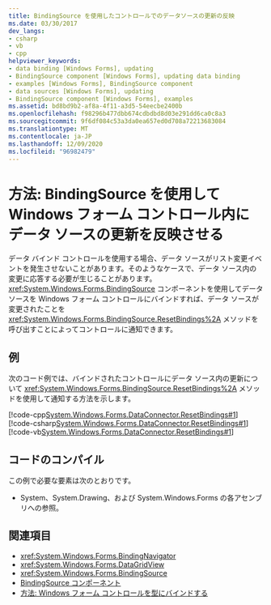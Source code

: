 ```yaml
---
title: BindingSource を使用したコントロールでのデータソースの更新の反映
ms.date: 03/30/2017
dev_langs:
- csharp
- vb
- cpp
helpviewer_keywords:
- data binding [Windows Forms], updating
- BindingSource component [Windows Forms], updating data binding
- examples [Windows Forms], BindingSource component
- data sources [Windows Forms], updating
- BindingSource component [Windows Forms], examples
ms.assetid: bd8bd9b2-af8a-4f11-a3d5-54eecbe2400b
ms.openlocfilehash: f98296b477dbb674cdbdbd8d03e291dd6ca0c8a3
ms.sourcegitcommit: 9f6df084c53a3da0ea657ed0d708a72213683084
ms.translationtype: MT
ms.contentlocale: ja-JP
ms.lasthandoff: 12/09/2020
ms.locfileid: "96982479"
---
```

# <a name="how-to-reflect-data-source-updates-in-a-windows-forms-control-with-the-bindingsource"></a>方法: BindingSource を使用して Windows フォーム コントロール内にデータ ソースの更新を反映させる
データ バインド コントロールを使用する場合、データ ソースがリスト変更イベントを発生させないことがあります。そのようなケースで、データ ソース内の変更に応答する必要が生じることがあります。 <xref:System.Windows.Forms.BindingSource> コンポーネントを使用してデータ ソースを Windows フォーム コントロールにバインドすれば、データ ソースが変更されたことを <xref:System.Windows.Forms.BindingSource.ResetBindings%2A> メソッドを呼び出すことによってコントロールに通知できます。  
  
## <a name="example"></a>例  
 次のコード例では、バインドされたコントロールにデータ ソース内の更新について <xref:System.Windows.Forms.BindingSource.ResetBindings%2A> メソッドを使用して通知する方法を示します。  
  
 [!code-cpp[System.Windows.Forms.DataConnector.ResetBindings#1](~/samples/snippets/cpp/VS_Snippets_Winforms/System.Windows.Forms.DataConnector.ResetBindings/CPP/form1.cpp#1)]
 [!code-csharp[System.Windows.Forms.DataConnector.ResetBindings#1](~/samples/snippets/csharp/VS_Snippets_Winforms/System.Windows.Forms.DataConnector.ResetBindings/CS/form1.cs#1)]
 [!code-vb[System.Windows.Forms.DataConnector.ResetBindings#1](~/samples/snippets/visualbasic/VS_Snippets_Winforms/System.Windows.Forms.DataConnector.ResetBindings/VB/form1.vb#1)]  
  
## <a name="compiling-the-code"></a>コードのコンパイル  
 この例で必要な要素は次のとおりです。  
  
- System、System.Drawing、および System.Windows.Forms の各アセンブリへの参照。  
  
## <a name="see-also"></a>関連項目

- <xref:System.Windows.Forms.BindingNavigator>
- <xref:System.Windows.Forms.DataGridView>
- <xref:System.Windows.Forms.BindingSource>
- [BindingSource コンポーネント](bindingsource-component.md)
- [方法: Windows フォーム コントロールを型にバインドする](how-to-bind-a-windows-forms-control-to-a-type.md)
